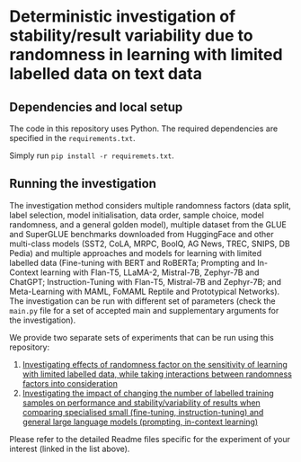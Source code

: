 # Deterministic investigation of stability/result variability due to randomness in learning with limited labelled data on text data

## Dependencies and local setup

The code in this repository uses Python. The required dependencies are specified in the `requirements.txt`. 

Simply run `pip install -r requiremets.txt`.

## Running the investigation

The investigation method considers multiple randomness factors (data split, label selection, model initialisation, data order, sample choice, model randomness, and a general golden model), multiple dataset from the GLUE and SuperGLUE benchmarks downloaded from HuggingFace and other multi-class models (SST2, CoLA, MRPC, BoolQ, AG News, TREC, SNIPS, DB Pedia) and multiple approaches and models for learning with limited labelled data (Fine-tuning with BERT and RoBERTa; Prompting and In-Context learning with Flan-T5, LLaMA-2, Mistral-7B, Zephyr-7B and ChatGPT; Instruction-Tuning with Flan-T5, Mistral-7B and Zephyr-7B; and Meta-Learning with MAML, FoMAML Reptile and Prototypical Networks). The investigation can be run with different set of parameters (check the `main.py` file for a set of accepted main and supplementary arguments for the investigation). 


We provide two separate sets of experiments that can be run using this repository: 
1. [Investigating effects of randomness factor on the sensitivity of learning with limited labelled data, while taking interactions between randomness factors into consideration](EffectsOfRandomnessFactors.md)
1. [Investigating the impact of changing the number of labelled training samples on performance and stability/variability of results when comparing specialised small (fine-tuning, instruction-tuning) and general large language models (prompting, in-context learning)](ImpactOfDatasetSize.md)

Please refer to the detailed Readme files specific for the experiment of your interest (linked in the list above).



